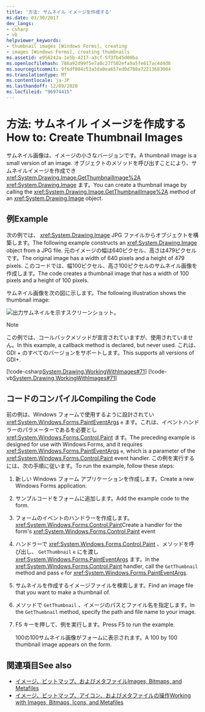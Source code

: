 ```yaml
---
title: '方法: サムネイル イメージを作成する'
ms.date: 03/30/2017
dev_langs:
- csharp
- vb
helpviewer_keywords:
- thumbnail images [Windows Forms], creating
- images [Windows Forms], creating thumbnails
ms.assetid: e956242a-1e5b-4217-a3cf-5f3fb45d00ba
ms.openlocfilehash: 786a92d99f5e7a0c27f502efa9a5fe617ac4d4d6
ms.sourcegitcommit: 9f6df084c53a3da0ea657ed0d708a72213683084
ms.translationtype: MT
ms.contentlocale: ja-JP
ms.lasthandoff: 12/09/2020
ms.locfileid: "96974415"
---
```

# <a name="how-to-create-thumbnail-images"></a><span data-ttu-id="816d3-102">方法: サムネイル イメージを作成する</span><span class="sxs-lookup"><span data-stu-id="816d3-102">How to: Create Thumbnail Images</span></span>
<span data-ttu-id="816d3-103">サムネイル画像は、イメージの小さなバージョンです。</span><span class="sxs-lookup"><span data-stu-id="816d3-103">A thumbnail image is a small version of an image.</span></span> <span data-ttu-id="816d3-104">オブジェクトのメソッドを呼び出すことにより、サムネイルイメージを作成でき <xref:System.Drawing.Image.GetThumbnailImage%2A> <xref:System.Drawing.Image> ます。</span><span class="sxs-lookup"><span data-stu-id="816d3-104">You can create a thumbnail image by calling the <xref:System.Drawing.Image.GetThumbnailImage%2A> method of an <xref:System.Drawing.Image> object.</span></span>  
  
## <a name="example"></a><span data-ttu-id="816d3-105">例</span><span class="sxs-lookup"><span data-stu-id="816d3-105">Example</span></span>  
 <span data-ttu-id="816d3-106">次の例では、 <xref:System.Drawing.Image> JPG ファイルからオブジェクトを構築します。</span><span class="sxs-lookup"><span data-stu-id="816d3-106">The following example constructs an <xref:System.Drawing.Image> object from a JPG file.</span></span> <span data-ttu-id="816d3-107">元のイメージの幅は640ピクセル、高さは479ピクセルです。</span><span class="sxs-lookup"><span data-stu-id="816d3-107">The original image has a width of 640 pixels and a height of 479 pixels.</span></span> <span data-ttu-id="816d3-108">このコードでは、幅100ピクセル、高さ100ピクセルのサムネイル画像を作成します。</span><span class="sxs-lookup"><span data-stu-id="816d3-108">The code creates a thumbnail image that has a width of 100 pixels and a height of 100 pixels.</span></span>  
  
 <span data-ttu-id="816d3-109">サムネイル画像を次の図に示します。</span><span class="sxs-lookup"><span data-stu-id="816d3-109">The following illustration shows the thumbnail image:</span></span>  
  
 ![出力サムネイルを示すスクリーンショット。](./media/how-to-create-thumbnail-images/construct-thumbnail-image.png)  
  
> [!NOTE]
> <span data-ttu-id="816d3-111">この例では、コールバックメソッドが宣言されていますが、使用されていません。</span><span class="sxs-lookup"><span data-stu-id="816d3-111">In this example, a callback method is declared, but never used.</span></span> <span data-ttu-id="816d3-112">これは、GDI + のすべてのバージョンをサポートします。</span><span class="sxs-lookup"><span data-stu-id="816d3-112">This supports all versions of GDI+.</span></span>  
  
 [!code-csharp[System.Drawing.WorkingWithImages#71](~/samples/snippets/csharp/VS_Snippets_Winforms/System.Drawing.WorkingWithImages/CS/Class1.cs#71)]
 [!code-vb[System.Drawing.WorkingWithImages#71](~/samples/snippets/visualbasic/VS_Snippets_Winforms/System.Drawing.WorkingWithImages/VB/Class1.vb#71)]  
  
## <a name="compiling-the-code"></a><span data-ttu-id="816d3-113">コードのコンパイル</span><span class="sxs-lookup"><span data-stu-id="816d3-113">Compiling the Code</span></span>  
 <span data-ttu-id="816d3-114">前の例は、Windows フォームで使用するように設計されてい <xref:System.Windows.Forms.PaintEventArgs> `e` ます。これは、イベントハンドラーのパラメーターであるを必要とし <xref:System.Windows.Forms.Control.Paint> ます。</span><span class="sxs-lookup"><span data-stu-id="816d3-114">The preceding example is designed for use with Windows Forms, and it requires <xref:System.Windows.Forms.PaintEventArgs> `e`, which is a parameter of the <xref:System.Windows.Forms.Control.Paint> event handler.</span></span> <span data-ttu-id="816d3-115">この例を実行するには、次の手順に従います。</span><span class="sxs-lookup"><span data-stu-id="816d3-115">To run the example, follow these steps:</span></span>  
  
1. <span data-ttu-id="816d3-116">新しい Windows フォーム アプリケーションを作成します。</span><span class="sxs-lookup"><span data-stu-id="816d3-116">Create a new Windows Forms application.</span></span>  
  
2. <span data-ttu-id="816d3-117">サンプルコードをフォームに追加します。</span><span class="sxs-lookup"><span data-stu-id="816d3-117">Add the example code to the form.</span></span>  
  
3. <span data-ttu-id="816d3-118">フォームのイベントのハンドラーを作成します。 <xref:System.Windows.Forms.Control.Paint></span><span class="sxs-lookup"><span data-stu-id="816d3-118">Create a handler for the form's <xref:System.Windows.Forms.Control.Paint> event</span></span>  
  
4. <span data-ttu-id="816d3-119">ハンドラーで <xref:System.Windows.Forms.Control.Paint> 、メソッドを呼び出し、 `GetThumbnail` `e` にを渡し <xref:System.Windows.Forms.PaintEventArgs> ます。</span><span class="sxs-lookup"><span data-stu-id="816d3-119">In the <xref:System.Windows.Forms.Control.Paint> handler, call the `GetThumbnail` method and pass `e` for <xref:System.Windows.Forms.PaintEventArgs>.</span></span>  
  
5. <span data-ttu-id="816d3-120">サムネイルを作成するイメージファイルを検索します。</span><span class="sxs-lookup"><span data-stu-id="816d3-120">Find an image file that you want to make a thumbnail of.</span></span>  
  
6. <span data-ttu-id="816d3-121">メソッドで `GetThumbnail` 、イメージのパスとファイル名を指定します。</span><span class="sxs-lookup"><span data-stu-id="816d3-121">In the `GetThumbnail` method, specify the path and file name to your image.</span></span>  
  
7. <span data-ttu-id="816d3-122">F5 キーを押して、例を実行します。</span><span class="sxs-lookup"><span data-stu-id="816d3-122">Press F5 to run the example.</span></span>  
  
     <span data-ttu-id="816d3-123">100の100サムネイル画像がフォームに表示されます。</span><span class="sxs-lookup"><span data-stu-id="816d3-123">A 100 by 100 thumbnail image appears on the form.</span></span>  
  
## <a name="see-also"></a><span data-ttu-id="816d3-124">関連項目</span><span class="sxs-lookup"><span data-stu-id="816d3-124">See also</span></span>

- [<span data-ttu-id="816d3-125">イメージ、ビットマップ、およびメタファイル</span><span class="sxs-lookup"><span data-stu-id="816d3-125">Images, Bitmaps, and Metafiles</span></span>](images-bitmaps-and-metafiles.md)
- [<span data-ttu-id="816d3-126">イメージ、ビットマップ、アイコン、およびメタファイルの操作</span><span class="sxs-lookup"><span data-stu-id="816d3-126">Working with Images, Bitmaps, Icons, and Metafiles</span></span>](working-with-images-bitmaps-icons-and-metafiles.md)
